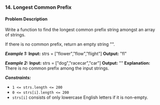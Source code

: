 ### 14. Longest Common Prefix

#### Problem Description

Write a function to find the longest common prefix string amongst an array of strings.

If there is no common prefix, return an empty string "".

**_Example 1:_**
**Input:** strs = ["flower","flow","flight"]
**Output:** "fl"

**_Example 2:_**
**Input:** strs = ["dog","racecar","car"]
**Output:** ""
**Explanation:** There is no common prefix among the input strings.

**_Constraints:_**

- `1 <= strs.length <= 200`
- `0 <= strs[i].length <= 200`
- `strs[i]` consists of only lowercase English letters if it is non-empty.
